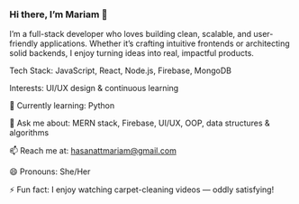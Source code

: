 ### Hi there, I’m Mariam 🙌

I’m a full-stack developer who loves building clean, scalable, and user-friendly applications. Whether it’s crafting intuitive frontends or architecting solid backends, I enjoy turning ideas into real, impactful products.

Tech Stack: JavaScript, React, Node.js, Firebase, MongoDB

Interests: UI/UX design & continuous learning

🌱 Currently learning: Python

💬 Ask me about: MERN stack, Firebase, UI/UX, OOP, data structures & algorithms

📫 Reach me at: hasanattmariam@gmail.com

😄 Pronouns: She/Her

⚡ Fun fact: I enjoy watching carpet-cleaning videos — oddly satisfying!
